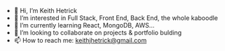 - 👋 Hi, I’m Keith Hetrick
- 👀 I’m interested in Full Stack, Front End, Back End, the whole kaboodle
- 🌱 I’m currently learning React, MongoDB, AWS...
- 💞️ I’m looking to collaborate on projects & portfolio bulding
- 📫 How to reach me: keithjhetrick@gmail.com

<!---
keithhetrick/keithhetrick is a ✨ special ✨ repository because its `README.md` (this file) appears on your GitHub profile.
You can click the Preview link to take a look at your changes.
--->
